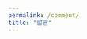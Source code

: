 ```yaml
---
permalink: /comment/
title: "留言"
---
```


<script src="https://utteranc.es/client.js"
        repo="heatonz/heatonz.github.io"
        issue-term="title"
        theme="github-light"
        crossorigin="anonymous"
        async>
</script>
